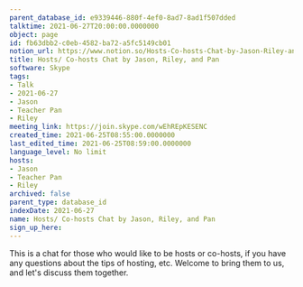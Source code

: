 ```yaml
---
parent_database_id: e9339446-880f-4ef0-8ad7-8ad1f507dded
talktime: 2021-06-27T20:00:00.0000000
object: page
id: fb63dbb2-c0eb-4582-ba72-a5fc5149cb01
notion_url: https://www.notion.so/Hosts-Co-hosts-Chat-by-Jason-Riley-and-Pan-fb63dbb2c0eb4582ba72a5fc5149cb01
title: Hosts/ Co-hosts Chat by Jason, Riley, and Pan
software: Skype
tags:
- Talk
- 2021-06-27
- Jason
- Teacher Pan
- Riley
meeting_link: https://join.skype.com/wEhREpKESENC
created_time: 2021-06-25T08:55:00.0000000
last_edited_time: 2021-06-25T08:59:00.0000000
language_level: No limit
hosts:
- Jason
- Teacher Pan
- Riley
archived: false
parent_type: database_id
indexDate: 2021-06-27
name: Hosts/ Co-hosts Chat by Jason, Riley, and Pan
sign_up_here: 
---
```


This is a chat for those who would like to be hosts or co-hosts, if you have any questions about the tips of hosting, etc. Welcome to bring them to us, and let's discuss them together.

